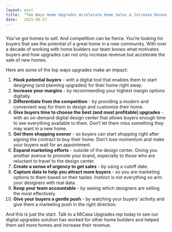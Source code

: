```yaml
---
layout: post
title:  "Ten Ways Home Upgrades Accelerate Home Sales & Increase Revenue"
date:   2015-08-27
---
```

<img src="{{ '/assets/img/couple.jpg' | prepend: site.baseurl }}" alt=""> 
<p class="intro"><span class="dropcap">Y</span>ou’ve got homes to sell. And competition can be fierce. You’re looking for buyers that see the potential of a great home in a new community. With over a decade of working with home builders our team knows what motivates buyers and how upgrades can not only increase revenue but accelerate the sale of new homes. </p>

Here are some of the top ways upgrades make an impact:
<ol>
<li><b>Hook potential buyers</b> - with a digital tool that enables them to start designing (and planning upgrades) for their home right away.</li>

<li><b>Increase your margins</b> - by recommending your highest margin options digitally.</li>


<li><b>Differentiate from the competition</b> - by providing a modern and convenient way for them to design and customize their home.</li>


<li><b>Give buyers time to choose the best (and most profitable) upgrades</b> - with an on-demand digital design center that allows buyers enough time to see everything available to them.  Don’t let them miss something they may want in a new home.</li>


<li><b>Get them shopping sooner</b> - so buyers can start shopping right after signing the contract to buy their home.  Don’t lose momentum and make your buyers wait for an appointment.</li>


<li><b>Expand marketing efforts</b> - outside of the design center.  Giving you another avenue to promote your brand, especially to those who are reluctant to travel to the design center.</li>


<li><b>Create a sense of urgency to get sales</b> - by using a cutoff date.</li>


<li><b>Capture data to help you attract more buyers</b> - so you are marketing options to them based on their tastes.  Instinct is not everything so arm your designers with real data.</li>


<li><b>Keep your team accountable</b> - by seeing which designers are selling the most effectively.</li>


<li><b>Give your buyers a gentle push</b> - by watching your buyers’ activity and give them a marketing push in the right direction.</li>
</ol>
And this is just the start. Talk to a MiCasa Upgrades rep today to see our digital upgrades solution has worked for other home builders and helped them sell more homes and increase their revenue.

